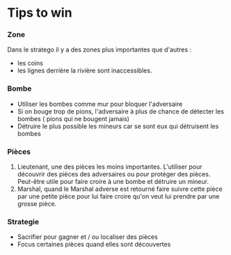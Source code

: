 # Tips to win

### Zone

Dans le stratego il y a des zones plus importantes que d'autres :

- les coins
- les lignes derrière la rivière sont inaccessibles.

### Bombe

- Utiliser les bombes comme mur pour bloquer l'adversaire
- Si on bouge trop de pions, l'adversaire à plus de chance de détecter les bombes ( pions qui ne bougent jamais)
- Détruire le plus possible les mineurs car se sont eux qui détruisent les bombes

### Pièces

1. Lieutenant, une des pièces les moins importantes. L'utiliser pour découvrir des pièces des adversaires ou pour protéger des pièces. Peut-être utile pour faire croire à une bombe et détruire un mineur.
2. Marshal, quand le Marshal adverse est retourné faire suivre cette pièce par une petite pièce pour lui faire croire qu'on veut lui prendre par une grosse pièce.

### Strategie

- Sacrifier pour gagner et / ou localiser des pièces
- Focus certaines pièces quand elles sont découvertes
